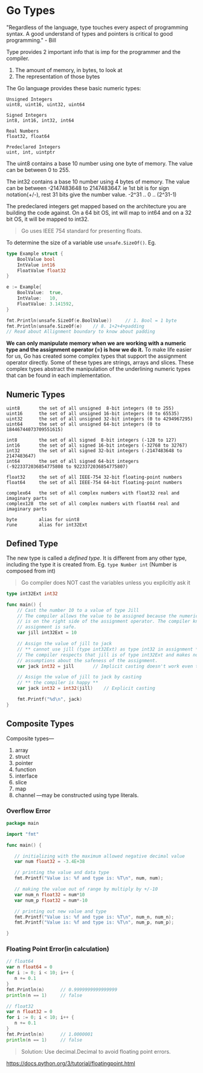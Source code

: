 # Go Types

"Regardless of the language, type touches every aspect of programming syntax. A
good understand of types and pointers is critical to good programming." - Bill 

Type provides 2 important info that is imp for the programmer and the compiler.

1. The amount of memory, in bytes, to look at
2. The representation of those bytes

The Go language provides these basic numeric types:

```
Unsigned Integers
uint8, uint16, uint32, uint64

Signed Integers
int8, int16, int32, int64

Real Numbers
float32, float64

Predeclared Integers
uint, int, uintptr
```

The uint8 contains a base 10 number using one byte of memory. The value can be between 0 to 255.

The int32 contains a base 10 number using 4 bytes of memory. The value can be between -2147483648 to 2147483647.
ie 1st bit is for sign notation(+/-), rest 31 bits give the number value. -2^31 .. 0 .. (2^31-1)

The predeclared integers get mapped based on the architecture you are building
the code against. On a 64 bit OS, int will map to int64 and on a 32 bit OS, it
will be mapped to int32.

> Go uses IEEE 754 standard for presenting floats.

To determine the size of a variable use `unsafe.SizeOf()`. Eg. 
```go
type Example struct {
    BoolValue bool
    IntValue int16
    FloatValue float32
}

e := Example{
    BoolValue:  true,
    IntValue:   10,
    FloatValue: 3.141592,
}

fmt.Println(unsafe.SizeOf(e.BoolValue))     // 1. Bool = 1 byte
fmt.Println(unsafe.SizeOf(e)    // 8. 1+2+4+padding
// Read about Allignment boundary to know about padding
```

**We can only manipulate memory when we are working with a numeric type and the
assignment operator (=) is how we do it.** 
To make life easier for us, Go has created some complex types that support the
assignment operator directly. Some of these types are strings, arrays and
slices. These complex types abstract the manipulation of the underlining
numeric types that can be found in each implementation. 


## Numeric Types 

```
uint8       the set of all unsigned  8-bit integers (0 to 255)
uint16      the set of all unsigned 16-bit integers (0 to 65535)
uint32      the set of all unsigned 32-bit integers (0 to 4294967295)
uint64      the set of all unsigned 64-bit integers (0 to 18446744073709551615)

int8        the set of all signed  8-bit integers (-128 to 127)
int16       the set of all signed 16-bit integers (-32768 to 32767)
int32       the set of all signed 32-bit integers (-2147483648 to 2147483647)
int64       the set of all signed 64-bit integers (-9223372036854775808 to 9223372036854775807)

float32     the set of all IEEE-754 32-bit floating-point numbers
float64     the set of all IEEE-754 64-bit floating-point numbers

complex64   the set of all complex numbers with float32 real and imaginary parts
complex128  the set of all complex numbers with float64 real and imaginary parts

byte        alias for uint8
rune        alias for int32Ext
```

## Defined Type

The new type is called a *defined type*. It is different from any other type,
including the type it is created from.
Eg. `type Number int` (Number is composed from int)


> Go compiler does NOT cast the variables unless you explicitly ask it

```go
type int32Ext int32

func main() {
    // Cast the number 10 to a value of type Jill
    // The compiler allows the value to be assigned because the numeric type
    // is on the right side of the assignment operator. The compiler knows the
    // assignment is safe.
    var jill int32Ext = 10

    // Assign the value of jill to jack
    // ** cannot use jill (type int32Ext) as type int32 in assignment **
    // The compiler respects that jill is of type int32Ext and makes no
    // assumptions about the safeness of the assignment.
    var jack int32 = jill       // Implicit casting doesn't work even thought the memory layout is same.

    // Assign the value of jill to jack by casting
    // ** the compiler is happy **
    var jack int32 = int32(jill)    // Explicit casting

    fmt.Printf("%d\n", jack)
}
```
## Composite Types 

Composite types—
1. array
2. struct
3. pointer
4. function
5. interface
6. slice
7. map
8. channel
—may be constructed using type literals.

### Overflow Error

```go
package main

import "fmt"

func main() {

   // initializing with the maximum allowed negative decimal value
   var num float32 = -3.4E+38

   // printing the value and data type 
   fmt.Printf("Value is: %f and type is: %T\n", num, num);   

   // making the value out of range by multiply by +/-10 
   var num_n float32 = num*10
   var num_p float32 = num*-10

   // printing out new value and type
   fmt.Printf("Value is: %f and type is: %T\n", num_n, num_n);
   fmt.Printf("Value is: %f and type is: %T\n", num_p, num_p);   

}
```

### Floating Point Error(in calculation)

```go
// float64 
var n float64 = 0
for i := 0; i < 10; i++ {
   n += 0.1
}
fmt.Println(n)      // 0.9999999999999999
println(n == 1)     // false

// float32
var n float32 = 0
for i := 0; i < 10; i++ {
   n += 0.1
}
fmt.Println(n)      // 1.0000001
println(n == 1)     // false
```

> Solution: Use decimal.Decimal to avoid floating point errors.

https://docs.python.org/3/tutorial/floatingpoint.html


